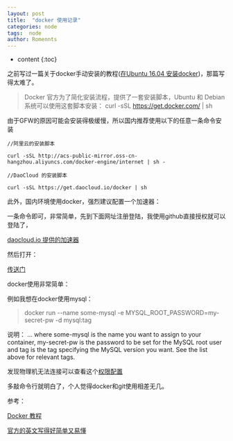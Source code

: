 ```yaml
---
layout: post
title:  "docker 使用记录"
categories: node
tags:  node
author: Romennts 
---
```


* content
{:toc}

之前写过一篇关于docker手动安装的教程([在Ubuntu 16.04 安装docker]())，那篇写得太难了。

> Docker 官方为了简化安装流程，提供了一套安装脚本，Ubuntu 和 Debian 系统可以使用这套脚本安装：
curl -sSL https://get.docker.com/ | sh

由于GFW的原因可能会安装得极缓慢，所以国内推荐使用以下的任意一条命令安装

```shell
//阿里云的安装脚本

curl -sSL http://acs-public-mirror.oss-cn-hangzhou.aliyuncs.com/docker-engine/internet | sh -

//DaoCloud 的安装脚本

curl -sSL https://get.daocloud.io/docker | sh
```




此外，国内环境使用docker，强烈建议配置一个加速器：

一条命令即可，非常简单，先到下面网址注册登陆，我使用github直接授权就可以登陆了，

[daocloud.io 提供的加速器](https://www.daocloud.io/mirror)

然后打开：

[传送门](https://www.daocloud.io/mirror#accelerator-doc)

docker使用非常简单：

例如我想在docker使用mysql：

> docker run --name some-mysql -e MYSQL_ROOT_PASSWORD=my-secret-pw -d mysql:tag

说明： ... where some-mysql is the name you want to assign to your container, my-secret-pw is the password to be set for the MySQL root user and tag is the tag specifying the MySQL version you want. See the list above for relevant tags.

发现物理机无法连接可以查看这个[权限配置](http://stackoverflow.com/questions/1559955/host-xxx-xx-xxx-xxx-is-not-allowed-to-connect-to-this-mysql-server)

多敲命令行就明白了，个人觉得docker和git使用相差无几。

参考：

[Docker 教程](http://www.runoob.com/docker/docker-tutorial.html)

[官方的英文写得好简单又易懂](https://docs.docker.com/)
